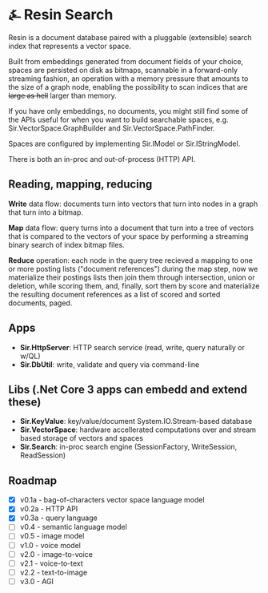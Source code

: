 # &#9084; Resin Search

Resin is a document database paired with a pluggable (extensible) 
search index that represents a vector space. 

Built from embeddings generated from document fields of your choice, spaces are
persisted on disk as bitmaps, scannable in a forward-only streaming fashion, 
an operation with a memory pressure that amounts to the size of a graph node, 
enabling the possibility to scan indices that are ~~large as hell~~ larger than memory. 

If you have only embeddings, no documents, you might still find some of the APIs useful for when you
want to build searchable spaces, e.g. Sir.VectorSpace.GraphBuilder and Sir.VectorSpace.PathFinder.

Spaces are configured by implementing Sir.IModel or Sir.IStringModel.

There is both an in-proc and out-of-process (HTTP) API.

## Reading, mapping, reducing

__Write__ data flow: documents turn into vectors that turn into nodes in a graph that turn into a bitmap.

__Map__ data flow: query turns into a document that turn into a tree of vectors that is compared to the vectors of your space by performing a streaming binary search of index bitmap files.

__Reduce__ operation: each node in the query tree recieved a mapping to one or more posting lists ("document references") during the map step, now we materialize their postings lists then join them through intersection, union or deletion, while scoring them, and, finally, sort them by score and materialize the resulting document references as a list of scored and sorted documents, paged.

## Apps

- __Sir.HttpServer__: HTTP search service (read, write, query naturally or w/QL)
- __Sir.DbUtil__: write, validate and query via command-line

## Libs (.Net Core 3 apps can embedd and extend these)

- __Sir.KeyValue__: key/value/document System.IO.Stream-based database
- __Sir.VectorSpace__: hardware accellerated computations over and stream based storage of vectors and spaces
- __Sir.Search__: in-proc search engine (SessionFactory, WriteSession, ReadSession)

## Roadmap

- [x] v0.1a - bag-of-characters vector space language model
- [x] v0.2a - HTTP API
- [x] v0.3a - query language
- [ ] v0.4 - semantic language model
- [ ] v0.5 - image model
- [ ] v1.0 - voice model
- [ ] v2.0 - image-to-voice
- [ ] v2.1 - voice-to-text
- [ ] v2.2 - text-to-image
- [ ] v3.0 - AGI
